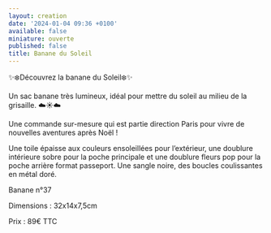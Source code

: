 ```yaml
---
layout: creation
date: '2024-01-04 09:36 +0100'
available: false
miniature: ouverte
published: false
title: Banane du Soleil
---
```

✨❄️Découvrez la banane du Soleil❄️✨

Un sac banane très lumineux, idéal pour mettre du soleil au milieu de la grisaille. ☁️☀️☁️

Une commande sur-mesure qui est partie direction Paris pour vivre de nouvelles aventures après Noël ! 

Une toile épaisse aux couleurs ensoleillées pour l’extérieur, une doublure intérieure sobre pour la poche principale et une doublure fleurs pop pour la poche arrière format passeport.
Une sangle noire, des boucles coulissantes en métal doré.

Banane n°37

Dimensions : 32x14x7,5cm

Prix : 89€ TTC
